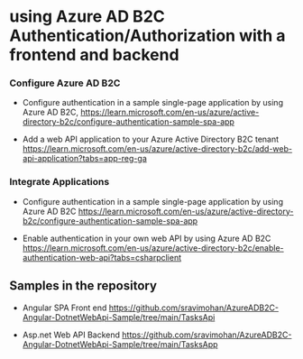 # using Azure AD B2C Authentication/Authorization with a frontend and backend

### Configure Azure AD B2C 

- Configure authentication in a sample single-page application by using Azure AD B2C,
https://learn.microsoft.com/en-us/azure/active-directory-b2c/configure-authentication-sample-spa-app

- Add a web API application to your Azure Active Directory B2C tenant
https://learn.microsoft.com/en-us/azure/active-directory-b2c/add-web-api-application?tabs=app-reg-ga


### Integrate Applications

- Configure authentication in a sample single-page application by using Azure AD B2C
https://learn.microsoft.com/en-us/azure/active-directory-b2c/configure-authentication-sample-spa-app

- Enable authentication in your own web API by using Azure AD B2C
https://learn.microsoft.com/en-us/azure/active-directory-b2c/enable-authentication-web-api?tabs=csharpclient

## Samples in the repository
- Angular SPA Front end
https://github.com/sravimohan/AzureADB2C-Angular-DotnetWebApi-Sample/tree/main/TasksApi

- Asp.net Web API Backend
https://github.com/sravimohan/AzureADB2C-Angular-DotnetWebApi-Sample/tree/main/TasksApp